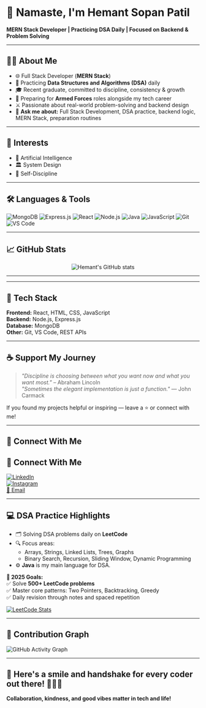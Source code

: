 # 👋 Namaste, I'm Hemant Sopan Patil

**MERN Stack Developer | Practicing DSA Daily | Focused on Backend & Problem Solving**

---

## 🧑‍💻 About Me

- 🌐 Full Stack Developer (**MERN Stack**)
- 🧠 Practicing **Data Structures and Algorithms (DSA)** daily
- 🎓 Recent graduate, committed to discipline, consistency & growth
- 💂 Preparing for **Armed Forces** roles alongside my tech career
- ⚔️ Passionate about real-world problem-solving and backend design
- 📩 **Ask me about:** Full Stack Development, DSA practice, backend logic, MERN Stack, preparation routines

---

## 🧠 Interests

- 🤖 Artificial Intelligence
- 🏛️ System Design
- 🧘 Self-Discipline

---

## 🛠️ Languages & Tools

![MongoDB](https://img.shields.io/badge/-MongoDB-4EA94B?logo=mongodb&logoColor=white)
![Express.js](https://img.shields.io/badge/-Express.js-000000?logo=express&logoColor=white)
![React](https://img.shields.io/badge/-React-61DAFB?logo=react&logoColor=black)
![Node.js](https://img.shields.io/badge/-Node.js-339933?logo=node.js&logoColor=white)
![Java](https://img.shields.io/badge/-Java-007396?logo=java&logoColor=white)
![JavaScript](https://img.shields.io/badge/-JavaScript-F7DF1E?logo=javascript&logoColor=black)
![Git](https://img.shields.io/badge/-Git-F05032?logo=git&logoColor=white)
![VS Code](https://img.shields.io/badge/-VSCode-007ACC?logo=visual-studio-code&logoColor=white)

---

## 📈 GitHub Stats

<p align="center">
  <img src="https://github-readme-stats.vercel.app/api?username=Hemant210&show_icons=true&theme=radical" alt="Hemant's GitHub stats"/>
</p>

---

---

## 🧰 Tech Stack

**Frontend:** React, HTML, CSS, JavaScript  
**Backend:** Node.js, Express.js  
**Database:** MongoDB  
**Other:** Git, VS Code, REST APIs

---

## ☕ Support My Journey

> _"Discipline is choosing between what you want now and what you want most."_ – Abraham Lincoln  
> _"Sometimes the elegant implementation is just a function."_ — John Carmack

If you found my projects helpful or inspiring — leave a ⭐️ or connect with me!

---

## 🔗 Connect With Me

## 🔗 Connect With Me

[![LinkedIn](https://img.shields.io/badge/-LinkedIn-0A66C2?logo=linkedin&logoColor=white)](https://www.linkedin.com/in/hemant-patil-a73000321)  
[![Instagram](https://img.shields.io/badge/-Instagram-E4405F?logo=instagram&logoColor=white)](https://www.instagram.com/your-instagram)  
[📧 Email](mailto:your-email@example.com)

---

## 💻 DSA Practice Highlights

- 🗂️ Solving DSA problems daily on **LeetCode**
- 🔍 Focus areas:
  - Arrays, Strings, Linked Lists, Trees, Graphs
  - Binary Search, Recursion, Sliding Window, Dynamic Programming
- ⚙️ **Java** is my main language for DSA.

**🎯 2025 Goals:**  
✅ Solve **500+ LeetCode problems**  
✅ Master core patterns: Two Pointers, Backtracking, Greedy  
✅ Daily revision through notes and spaced repetition

[![LeetCode Stats](https://leetcard.jacoblin.cool/Hemant2103?theme=dark&font=Baloo%20Bhai&ext=heatmap)](https://leetcode.com/u/Hemant2103/)

---

## 📅 Contribution Graph

![GitHub Activity Graph](https://github-readme-activity-graph.vercel.app/graph?username=Hemant210&theme=react-dark)

---

## 🤝 Here's a smile and handshake for every coder out there! 👋😄🤝  
**Collaboration, kindness, and good vibes matter in tech and life!**
